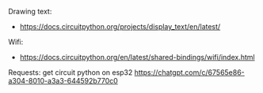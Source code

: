Drawing text:
* https://docs.circuitpython.org/projects/display_text/en/latest/

Wifi:
* https://docs.circuitpython.org/en/latest/shared-bindings/wifi/index.html

Requests:
get circuit python on esp32
https://chatgpt.com/c/67565e86-a304-8010-a3a3-644592b770c0
